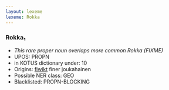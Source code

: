 ```yaml
---
layout: lexeme
lexeme: Rokka
---
```


###  Rokka₁

* _This rare proper noun overlaps more common *Rokka* (FIXME)_
* UPOS:  PROPN
* in KOTUS dictionary under:  10
* Origins: [fiwikt](https://fi.wiktionary.org/wiki/Rokka) finer joukahainen 
* Possible NER class:  GEO
* Blacklisted:  PROPN-BLOCKING

